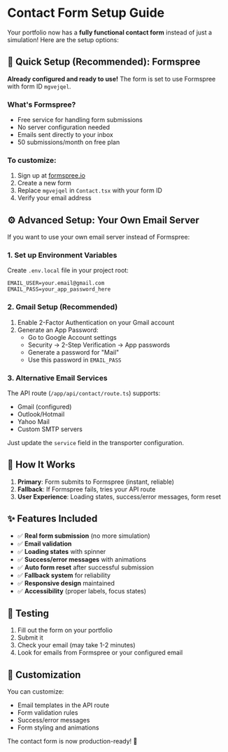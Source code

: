 # Contact Form Setup Guide

Your portfolio now has a **fully functional contact form** instead of just a simulation! Here are the setup options:

## 🎯 Quick Setup (Recommended): Formspree

**Already configured and ready to use!** The form is set to use Formspree with form ID `mgvejqel`.

### What's Formspree?

- Free service for handling form submissions
- No server configuration needed
- Emails sent directly to your inbox
- 50 submissions/month on free plan

### To customize:

1. Sign up at [formspree.io](https://formspree.io)
2. Create a new form
3. Replace `mgvejqel` in `Contact.tsx` with your form ID
4. Verify your email address

## ⚙️ Advanced Setup: Your Own Email Server

If you want to use your own email server instead of Formspree:

### 1. Set up Environment Variables

Create `.env.local` file in your project root:

```env
EMAIL_USER=your.email@gmail.com
EMAIL_PASS=your_app_password_here
```

### 2. Gmail Setup (Recommended)

1. Enable 2-Factor Authentication on your Gmail account
2. Generate an App Password:
   - Go to Google Account settings
   - Security → 2-Step Verification → App passwords
   - Generate a password for "Mail"
   - Use this password in `EMAIL_PASS`

### 3. Alternative Email Services

The API route (`/app/api/contact/route.ts`) supports:

- Gmail (configured)
- Outlook/Hotmail
- Yahoo Mail
- Custom SMTP servers

Just update the `service` field in the transporter configuration.

## 🔄 How It Works

1. **Primary**: Form submits to Formspree (instant, reliable)
2. **Fallback**: If Formspree fails, tries your API route
3. **User Experience**: Loading states, success/error messages, form reset

## ✨ Features Included

- ✅ **Real form submission** (no more simulation)
- ✅ **Email validation**
- ✅ **Loading states** with spinner
- ✅ **Success/error messages** with animations
- ✅ **Auto form reset** after successful submission
- ✅ **Fallback system** for reliability
- ✅ **Responsive design** maintained
- ✅ **Accessibility** (proper labels, focus states)

## 🧪 Testing

1. Fill out the form on your portfolio
2. Submit it
3. Check your email (may take 1-2 minutes)
4. Look for emails from Formspree or your configured email

## 📧 Customization

You can customize:

- Email templates in the API route
- Form validation rules
- Success/error messages
- Form styling and animations

The contact form is now production-ready! 🚀

